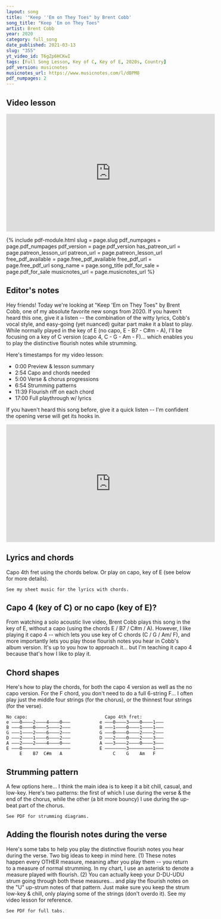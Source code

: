 ```yaml
---
layout: song
title: '"Keep ''Em on They Toes" by Brent Cobb'
song_title: "Keep 'Em on They Toes"
artist: Brent Cobb
year: 2020
category: full_song
date_published: 2021-03-13
slug: "355"
yt_video_id: T6gZp6HCKwI
tags: [Full Song Lesson, Key of C, Key of E, 2020s, Country]
pdf_version: musicnotes
musicnotes_url: https://www.musicnotes.com/l/dBPM8
pdf_numpages: 2
---
```






## Video lesson

<iframe width="560" height="315" src="https://www.youtube.com/embed/T6gZp6HCKwI" frameborder="0" allow="accelerometer; autoplay; encrypted-media; gyroscope; picture-in-picture" allowfullscreen></iframe>

{% include pdf-module.html slug = page.slug pdf_numpages = page.pdf_numpages pdf_version = page.pdf_version has_patreon_url = page.patreon_lesson_url patreon_url = page.patreon_lesson_url free_pdf_available = page.free_pdf_available free_pdf_url = page.free_pdf_url song_name = page.song_title pdf_for_sale = page.pdf_for_sale musicnotes_url = page.musicnotes_url %}

## Editor's notes

Hey friends! Today we're looking at "Keep 'Em on They Toes" by Brent Cobb, one of my absolute favorite new songs from 2020. If you haven't heard this one, give it a listen -- the combination of the witty lyrics, Cobb's vocal style, and easy-going (yet nuanced) guitar part make it a blast to play. While normally played in the key of E (no capo, E - B7 - C#m - A), I'll be focusing on a key of C version (capo 4, C - G - Am - F)... which enables you to play the distinctive flourish notes while strumming.

Here's timestamps for my video lesson:

- 0:00 Preview & lesson summary
- 2:54 Capo and chords needed
- 5:00 Verse & chorus progressions
- 6:54 Strumming patterns
- 11:39 Flourish riff on each chord
- 17:00 Full playthrough w/ lyrics

If you haven't heard this song before, give it a quick listen -- I'm confident the opening verse will get its hooks in.

<iframe width="560" height="315" src="https://www.youtube.com/embed/3DHTm_v1pTU" frameborder="0" allow="accelerometer; autoplay; encrypted-media; gyroscope; picture-in-picture" allowfullscreen></iframe>

## Lyrics and chords

Capo 4th fret using the chords below. Or play on capo, key of E (see below for more details).

    See my sheet music for the lyrics with chords.

<!-- INTRO
C (8 measures, strum freely)

VERSE
                 C*   C                    G*     G
If you ever grow up...... one thing you'll find
                     Am*   Am                       F*    F
Most people that you meet..... just about out their mind
                            C*    C                              G*   G
They try to tell you how to live.... they try to tell you how to die
                    Am*          Am                    F*    F
They tell you don't get too low----- but don't get too high
                   C*    C                      G*    G
Best thing you can do...... is don't listen too close
                F*       G*                  C*    C
Walk on to your own beat... keep 'em on they toes

CHORUS
                     F                         F
    Keep 'em on they toes, your business outta sight
                  C                           C
    Make 'em look left if you're gonna hang a right
                 F                           F
    If the pot's hot, don't let 'em see your hand
                   G                            G
    Make 'em gotta know what they wouldn't understand
                 C*                C                     G*     G
        The best thing you can do.... when the ignorance shows
                      F*            G*                      C*     C
        Is walk on to your own beat... and keep 'em on they toes

If you never grow [C] up...[C]... you oughta stay that [G] way... [G]
[Am] You can't learn----[Am]---- what you ain't gotta [F] change... [F]

Just listen to your [C] heart...[C]... listen to the [G] rain... [G]
Listen to [Am] whatever it is---[Am]--- that keeps you [F] sane... [F]

Now, I don't have to [C] tell it...[C]... 'cause you already [G] know... [G]
Walk on to your [F] own beat...[G]... keep 'em on they [C] toes... [C]

    Keep 'em on they [F] toes, your business outta [F] sight
    Make 'em look [C] left if you're gonna hang a [C] right
    If the pot's [F] hot, don't let em see your [F] hand
    Make 'em gotta [G] know what they wouldn't under[G]stand

        The best [C] thing you can do...[C]... when the ignorance [G] shows... [G]
        Is walk on to your [F] own beat [G]... keep 'em on they [C] toes
        I don't have to [C] tell it...[C] 'cause y'all already [G] know... [G]
        Walk on to your [F] own beat [G]... and keep 'em on they [C] toes [C] -->

## Capo 4 (key of C) or no capo (key of E)?

From watching a solo acoustic live video, Brent Cobb plays this song in the key of E, without a capo (using the chords E / B7 / C#m / A). However, I like playing it capo 4 -- which lets you use key of C chords (C / G / Am/ F), and more importantly lets you play those flourish notes you hear in Cobb's album version. It's up to you how to approach it... but I'm teaching it capo 4 because that's how I like to play it.

## Chord shapes

Here's how to play the chords, for both the capo 4 version as well as the no capo version. For the F chord, you don't need to do a full 6-string F... I often play just the middle four strings (for the chorus), or the thinnest four strings (for the verse).

    No capo:                             Capo 4th fret:
    e –––0––––2––––4––––0–––           e –––0––––3––––0––––1–––
    B –––0––––0––––5––––2–––           B –––1––––0––––1––––1–––
    G –––1––––2––––6––––2–––           G –––0––––0––––2––––2–––
    D –––2––––1––––6––––2–––           D –––2––––0––––2––––3–––
    A –––2––––2––––4––––0–––           A –––3––––2––––0––––3–––
    E –––0––––––––––––––––––           E ––––––––3–––––––––1–––
         E    B7  C#m   A                   C    G    Am   F

## Strumming pattern

A few options here... I think the main idea is to keep it a bit chill, casual, and low-key. Here's two patterns: the first of which I use during the verse & the end of the chorus, while the other (a bit more bouncy) I use during the up-beat part of the chorus.

    See PDF for strumming diagrams.

## Adding the flourish notes during the verse

Here's some tabs to help you play the distinctive flourish notes you hear during the verse. Two big ideas to keep in mind here. (1) These notes happen every OTHER measure, meaning after you play them -- you return to a measure of normal strumming. In my chart, I use an asterisk to denote a measure played with flourish. (2) You can actually keep your D-DU-UDU strum going through both these measures... and play the flourish notes on the "U" up-strum notes of that pattern. Just make sure you keep the strum low-key & chill, only playing some of the strings (don't overdo it). See my video lesson for reference.

    See PDF for full tabs.
